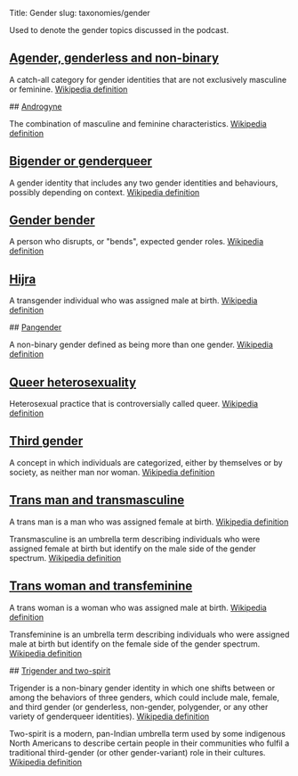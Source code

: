 Title: Gender
slug: taxonomies/gender


Used to denote the gender topics discussed in the podcast.


## [Agender, genderless and non-binary](#agender-genderless-and-non-binary)

A catch-all category for gender identities that are not exclusively masculine or feminine. [Wikipedia definition](https://en.wikipedia.org/wiki/Genderqueer)

## [Androgyne](#androgyne)

The combination of masculine and feminine characteristics. [Wikipedia definition](https://en.wikipedia.org/wiki/Androgyny)

## [Bigender or genderqueer](#bigender-or-genderqueer)

A gender identity that includes any two gender identities and behaviours, possibly depending on context. [Wikipedia definition](https://en.wikipedia.org/wiki/Bigender)

## [Gender bender](#gender-bender)

A person who disrupts, or "bends", expected gender roles. [Wikipedia definition](https://en.wikipedia.org/wiki/Gender_bender)

## [Hijra](#hijra)

A transgender individual who was assigned male at birth. [Wikipedia definition](https://en.wikipedia.org/wiki/Hijra_(South_Asia))

## [Pangender](#pangender)

A non-binary gender defined as being more than one gender. [Wikipedia definition](https://en.wikipedia.org/wiki/Pangender)

## [Queer heterosexuality](#queer-heterosexuality)

Heterosexual practice that is controversially called queer. [Wikipedia definition](https://en.wikipedia.org/wiki/Queer_heterosexuality)

## [Third gender](#third-gender)

A concept in which individuals are categorized, either by themselves or by society, as neither man nor woman. [Wikipedia definition](https://en.wikipedia.org/wiki/Third_gender)

## [Trans man and transmasculine](#trans-man-and-transmasculine)

A trans man is a man who was assigned female at birth. [Wikipedia definition](https://en.wikipedia.org/wiki/Trans_man)

Transmasculine is an umbrella term describing individuals who were assigned female at birth but identify on the male side of the gender spectrum. [Wikipedia definition](https://en.wikipedia.org/wiki/Transmasculine)

## [Trans woman and transfeminine](#trans-woman-and-transfeminine)

A trans woman is a woman who was assigned male at birth. [Wikipedia definition](https://en.wikipedia.org/wiki/Trans_woman)

Transfeminine is an umbrella term describing individuals who were assigned male at birth but identify on the female side of the gender spectrum. [Wikipedia definition](https://en.wikipedia.org/wiki/Transfeminine)

## [Trigender and two-spirit](#trigender-and-two-spirit)

Trigender is a non-binary gender identity in which one shifts between or among the behaviors of three genders, which could include male, female, and third gender (or genderless, non-gender, polygender, or any other variety of genderqueer identities). [Wikipedia definition](https://en.wikipedia.org/wiki/Trigender)

Two-spirit is a modern, pan-Indian umbrella term used by some indigenous North Americans to describe certain people in their communities who fulfil a traditional third-gender (or other gender-variant) role in their cultures. [Wikipedia definition](https://en.wikipedia.org/wiki/Two-spirit)
